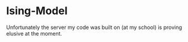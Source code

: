 # Ising-Model
Unfortunately the server my code was built on (at my school) is proving elusive at the moment.
